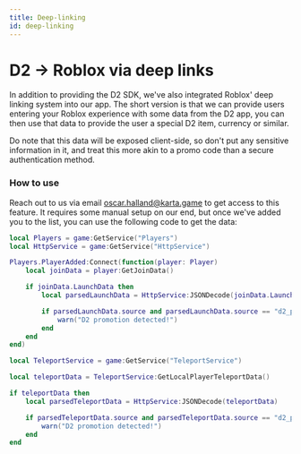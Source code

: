 ```yaml
---
title: Deep-linking
id: deep-linking
---
```


# D2 -> Roblox via deep links

In addition to providing the D2 SDK, we've also integrated Roblox' deep linking system into our app. The short version is that we can provide users entering your Roblox experience with some data from the D2 app, you can then use that data to provide the user a special D2 item, currency or similar. 

Do note that this data will be exposed client-side, so don't put any sensitive information in it, and treat this more akin to a promo code than a secure authentication method.

### How to use
Reach out to us via email [oscar.halland@karta.game](mailto:oscar.halland@karta.game) to get access to this feature. It requires some manual setup on our end, but once we've added you to the list, you can use the following code to get the data:

```lua
local Players = game:GetService("Players")
local HttpService = game:GetService("HttpService")

Players.PlayerAdded:Connect(function(player: Player)
    local joinData = player:GetJoinData()

    if joinData.LaunchData then
        local parsedLaunchData = HttpService:JSONDecode(joinData.LaunchData)

        if parsedLaunchData.source and parsedLaunchData.source == "d2_promotion" then
            warn("D2 promotion detected!")
        end
    end
end)
```

```lua
local TeleportService = game:GetService("TeleportService")

local teleportData = TeleportService:GetLocalPlayerTeleportData()

if teleportData then
    local parsedTeleportData = HttpService:JSONDecode(teleportData)

    if parsedTeleportData.source and parsedTeleportData.source == "d2_promotion" then
        warn("D2 promotion detected!")
    end
end
```
